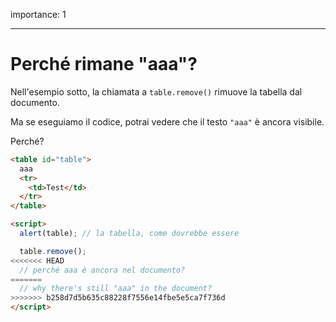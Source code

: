 importance: 1

---

# Perché rimane "aaa"?

Nell'esempio sotto, la chiamata a `table.remove()` rimuove la tabella dal documento.

Ma se eseguiamo il codice, potrai vedere che il testo `"aaa"` è ancora visibile. 

Perché?

```html height=100 run
<table id="table">
  aaa
  <tr>
    <td>Test</td>
  </tr>
</table>

<script>
  alert(table); // la tabella, come dovrebbe essere

  table.remove();
<<<<<<< HEAD
  // perché aaa è ancora nel documento?
=======
  // why there's still "aaa" in the document?
>>>>>>> b258d7d5b635c88228f7556e14fbe5e5ca7f736d
</script>
```
